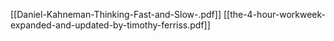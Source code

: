 [[Daniel-Kahneman-Thinking-Fast-and-Slow-.pdf]]
[[the-4-hour-workweek-expanded-and-updated-by-timothy-ferriss.pdf]]